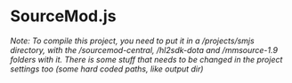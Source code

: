 SourceMod.js
============
*Note: To compile this project, you need to put it in a /projects/smjs directory, with the /sourcemod-central, /hl2sdk-dota and /mmsource-1.9 folders with it. There is some stuff that needs to be changed in the project settings too (some hard coded paths, like output dir)*
